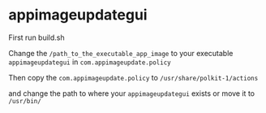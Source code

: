 # appimageupdategui

First run build.sh

Change the ```/path_to_the_executable_app_image``` to your executable ```appimageupdategui``` in `com.appimageupdate.policy`

Then copy the ```com.appimageupdate.policy``` to ```/usr/share/polkit-1/actions```

and change the path to where your ```appimageupdategui``` exists or move it to ```/usr/bin/```





